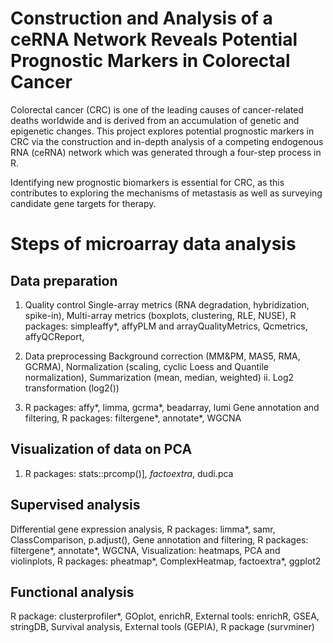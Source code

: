 # Construction and Analysis of a ceRNA Network Reveals Potential Prognostic Markers in Colorectal Cancer

Colorectal cancer (CRC) is one of the leading causes of cancer-related deaths worldwide and is derived from an accumulation of genetic and epigenetic changes. This project explores potential prognostic markers in CRC via the construction and in-depth analysis of a competing endogenous RNA (ceRNA) network which was generated through a four-step process in R. 

Identifying new prognostic biomarkers is essential for CRC, as this contributes to exploring the mechanisms of metastasis as well as surveying candidate gene targets for therapy.

# Steps of microarray data analysis
## Data preparation

1. Quality control
Single-array metrics (RNA degradation, hybridization, spike-in),
Multi-array metrics (boxplots, clustering, RLE, NUSE),
R packages: simpleaffy*, affyPLM and arrayQualityMetrics, Qcmetrics,
affyQCReport,

2. Data preprocessing
Background correction (MM&PM, MAS5, RMA, GCRMA), Normalization
         (scaling, cyclic Loess and Quantile normalization), Summarization (mean,
         median, weighted)
       ii. Log2 transformation (log2())
3. R packages: affy*, limma, gcrma*, beadarray, lumi
Gene annotation and filtering,
R packages: filtergene*, annotate*, WGCNA

## Visualization of data on PCA
1. R packages: stats::prcomp()]*, factoextra*, dudi.pca

## Supervised analysis
Differential gene expression analysis, R packages: limma*, samr, ClassComparison, p.adjust(), Gene annotation and filtering, R packages: filtergene*, annotate*, WGCNA, Visualization: heatmaps, PCA and violinplots, R packages: pheatmap*, ComplexHeatmap, factoextra*, ggplot2

## Functional analysis
R package: clusterprofiler*, GOplot, enrichR, External tools: enrichR, GSEA, stringDB, Survival analysis, External tools (GEPIA), R package (survminer)
